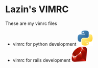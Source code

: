 # Lazin's VIMRC

These are my vimrc files

- vimrc for python development [<img src="https://github.com/lazarocastro/vimrc/blob/master/vimrc-for-python/icon.png" width="48" height="48">](https://github.com/lazarocastro/vimrc/tree/master/vimrc-for-python)
- vimrc for rails development [<img src="https://github.com/lazarocastro/vimrc/blob/master/vimrc-for-rails/icon.png" width="48" height="48">](https://github.com/lazarocastro/vimrc/tree/master/vimrc-for-rails)
